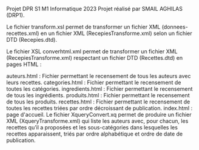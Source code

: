 Projet DPR S1 M1 Informatique 2023
Projet réalisé par SMAIL AGHILAS (DRP1).

Le fichier transform.xsl permet de transformer un fichier XML (donnees-recettes.xml) en un fichier XML (RecepiesTransforme.xml) selon un fichier DTD (Recepies.dtd).

Le fichier XSL converhtml.xml permet de transformer un fichier XML (RecepiesTransforme.xml) respectant un fichier DTD (Recettes.dtd) en pages HTML :

auteurs.html : Fichier permettant le recensement de tous les auteurs avec leurs recettes.
categories.html :  Fichier permettant le recensement de toutes les catégories.
ingredients.html :  Fichier permettant le recensement de tous les ingrédients.
produits.html :  Fichier permettant le recensement de tous les produits.
recettes.html :  Fichier permettant le recensement de toutes les recettes triées par ordre décroissant de publication.
index.html :  page d'accueil.
Le fichier XqueryConvert.xq permet de produire un fichier XML (XqueryTransforme.xml) qui liste les auteurs avec, pour chacun, les recettes qu’il a proposées et les sous-catégories dans lesquelles les recettes apparaissent, triés par ordre alphabétique et ordre de date de publication.

